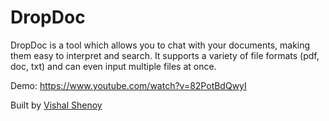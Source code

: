 # DropDoc

DropDoc is a tool which allows you to chat with your documents, making them easy to interpret and search. It supports a variety of file formats (pdf, doc, txt) and can even input multiple files at once. 

Demo: https://www.youtube.com/watch?v=82PotBdQwyI

Built by <a href="https://vishalshenoy.com">Vishal Shenoy</a>
